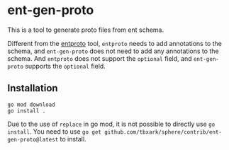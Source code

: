 # ent-gen-proto

This is a tool to generate proto files from ent schema. 

Different from the [entproto](https://github.com/ent/contrib/tree/master/entproto) tool, `entproto` needs to add annotations to the schema, and `ent-gen-proto` does not need to add any annotations to the schema. And `entproto` does not support the `optional` field, and `ent-gen-proto` supports the `optional` field.

## Installation

```shell
go mod download
go install .
```

Due to the use of `replace` in go mod, it is not possible to directly use `go install`. You need to use `go get github.com/tbxark/sphere/contrib/ent-gen-proto@latest` to install.